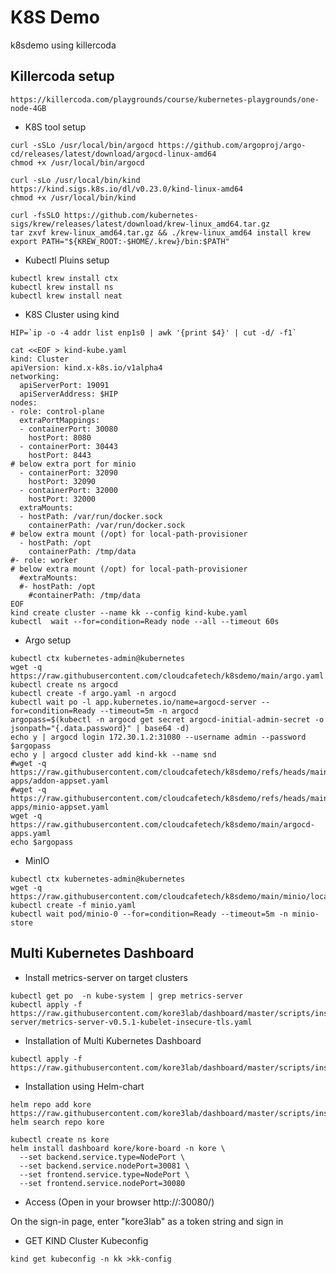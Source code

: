# K8S Demo
k8sdemo using killercoda

## Killercoda setup

```https://killercoda.com/playgrounds/course/kubernetes-playgrounds/one-node-4GB```

- K8S tool setup

```
curl -sSLo /usr/local/bin/argocd https://github.com/argoproj/argo-cd/releases/latest/download/argocd-linux-amd64
chmod +x /usr/local/bin/argocd

curl -sLo /usr/local/bin/kind https://kind.sigs.k8s.io/dl/v0.23.0/kind-linux-amd64
chmod +x /usr/local/bin/kind

curl -fsSLO https://github.com/kubernetes-sigs/krew/releases/latest/download/krew-linux_amd64.tar.gz
tar zxvf krew-linux_amd64.tar.gz && ./krew-linux_amd64 install krew
export PATH="${KREW_ROOT:-$HOME/.krew}/bin:$PATH"
```

- Kubectl Pluins setup

```
kubectl krew install ctx
kubectl krew install ns
kubectl krew install neat
```

- K8S Cluster using kind

```
HIP=`ip -o -4 addr list enp1s0 | awk '{print $4}' | cut -d/ -f1`

cat <<EOF > kind-kube.yaml
kind: Cluster
apiVersion: kind.x-k8s.io/v1alpha4
networking:
  apiServerPort: 19091
  apiServerAddress: $HIP
nodes:
- role: control-plane
  extraPortMappings:
  - containerPort: 30080
    hostPort: 8080
  - containerPort: 30443
    hostPort: 8443
# below extra port for minio
  - containerPort: 32090
    hostPort: 32090
  - containerPort: 32000
    hostPort: 32000
  extraMounts:
  - hostPath: /var/run/docker.sock
    containerPath: /var/run/docker.sock
# below extra mount (/opt) for local-path-provisioner
  - hostPath: /opt
    containerPath: /tmp/data
#- role: worker
# below extra mount (/opt) for local-path-provisioner
  #extraMounts:
  #- hostPath: /opt
    #containerPath: /tmp/data
EOF
kind create cluster --name kk --config kind-kube.yaml
kubectl  wait --for=condition=Ready node --all --timeout 60s
```

- Argo setup

```
kubectl ctx kubernetes-admin@kubernetes
wget -q https://raw.githubusercontent.com/cloudcafetech/k8sdemo/main/argo.yaml
kubectl create ns argocd
kubectl create -f argo.yaml -n argocd
kubectl wait po -l app.kubernetes.io/name=argocd-server --for=condition=Ready --timeout=5m -n argocd
argopass=$(kubectl -n argocd get secret argocd-initial-admin-secret -o jsonpath="{.data.password}" | base64 -d)
echo y | argocd login 172.30.1.2:31080 --username admin --password $argopass
echo y | argocd cluster add kind-kk --name snd
#wget -q https://raw.githubusercontent.com/cloudcafetech/k8sdemo/refs/heads/main/test-apps/addon-appset.yaml
#wget -q https://raw.githubusercontent.com/cloudcafetech/k8sdemo/refs/heads/main/test-apps/minio-appset.yaml
wget -q https://raw.githubusercontent.com/cloudcafetech/k8sdemo/main/argocd-apps.yaml
echo $argopass

```

- MinIO

```
kubectl ctx kubernetes-admin@kubernetes
wget -q https://raw.githubusercontent.com/cloudcafetech/k8sdemo/main/minio/local/minio.yaml
kubectl create -f minio.yaml
kubectl wait pod/minio-0 --for=condition=Ready --timeout=5m -n minio-store
```

## Multi Kubernetes Dashboard

* Install metrics-server on target clusters

```
kubectl get po  -n kube-system | grep metrics-server
kubectl apply -f https://raw.githubusercontent.com/kore3lab/dashboard/master/scripts/install/metrics-server/metrics-server-v0.5.1-kubelet-insecure-tls.yaml
```

* Installation of Multi Kubernetes Dashboard

```
kubectl apply -f https://raw.githubusercontent.com/kore3lab/dashboard/master/scripts/install/kubernetes/recommended.yaml
```

* Installation using Helm-chart

```
helm repo add kore https://raw.githubusercontent.com/kore3lab/dashboard/master/scripts/install/kubernetes
helm search repo kore

kubectl create ns kore
helm install dashboard kore/kore-board -n kore \
  --set backend.service.type=NodePort \
  --set backend.service.nodePort=30081 \
  --set frontend.service.type=NodePort \
  --set frontend.service.nodePort=30080
```

* Access (Open in your browser http://<HOST-IP>:30080/)

On the sign-in page, enter "kore3lab" as a token string and sign in

* GET KIND Cluster Kubeconfig 

```kind get kubeconfig -n kk >kk-config```
